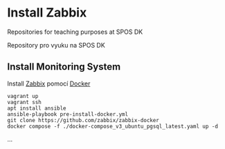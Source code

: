 # Install Zabbix
Repositories for teaching purposes at SPOS DK

Repository pro vyuku na SPOS DK

## Install Monitoring System

Install [Zabbix](https://www.zabbix.com) pomocí [Docker](https://www.docker.com)

```console
vagrant up
vagrant ssh
apt install ansible
ansible-playbook pre-install-docker.yml
git clone https://github.com/zabbix/zabbix-docker
docker compose -f ./docker-compose_v3_ubuntu_pgsql_latest.yaml up -d
```

...
